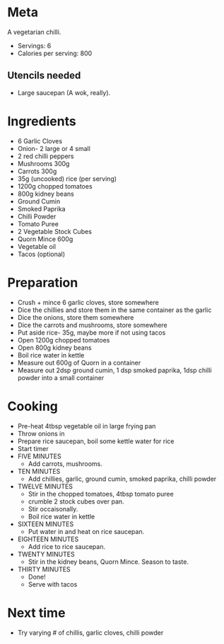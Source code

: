 Meta
====

A vegetarian chilli.

* Servings: 6
* Calories per serving: 800

Utencils needed
---------------

* Large saucepan (A wok, really).

Ingredients
===========

* 6 Garlic Cloves
* Onion- 2 large or 4 small
* 2 red chilli peppers
* Mushrooms 300g
* Carrots 300g
* 35g (uncooked) rice (per serving)
* 1200g chopped tomatoes
* 800g kidney beans
* Ground Cumin
* Smoked Paprika
* Chilli Powder
* Tomato Puree
* 2 Vegetable Stock Cubes
* Quorn Mince 600g
* Vegetable oil
* Tacos (optional)

Preparation
===========

* Crush + mince 6 garlic cloves, store somewhere
* Dice the chillies and store them in the same container as the garlic
* Dice the onions, store them somewhere
* Dice the carrots and mushrooms, store somewhere
* Put aside rice- 35g, maybe more if not using tacos
* Open 1200g chopped tomatoes
* Open 800g kidney beans
* Boil rice water in kettle
* Measure out 600g of Quorn in a container
* Measure out 2dsp ground cumin, 1 dsp smoked paprika, 1dsp chilli powder into a small container

Cooking
=======

* Pre-heat 4tbsp vegetable oil in large frying pan
* Throw onions in
* Prepare rice saucepan, boil some kettle water for rice
* Start timer
* FIVE MINUTES
  * Add carrots, mushrooms.
* TEN MINUTES
  * Add chillies, garlic, ground cumin, smoked paprika, chilli powder
* TWELVE MINUTES
  * Stir in the chopped tomatoes, 4tbsp tomato puree
  * crumble 2 stock cubes over pan.
  * Stir occaisonally.
  * Boil rice water in kettle
* SIXTEEN MINUTES
  * Put water in and heat on rice saucepan.
* EIGHTEEN MINUTES
  * Add rice to rice saucepan.
* TWENTY MINUTES
  * Stir in the kidney beans, Quorn Mince. Season to taste.
* THIRTY MINUTES
  * Done!
  * Serve with tacos

Next time
=========

* Try varying # of chillis, garlic cloves, chilli powder
